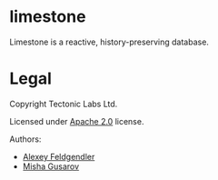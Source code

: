 # limestone

Limestone is a reactive, history-preserving database.

# Legal

Copyright Tectonic Labs Ltd.

Licensed under [Apache 2.0](LICENSE) license.

Authors:
- [Alexey Feldgendler](https://github.com/feldgendler)
- [Misha Gusarov](https://github.com/dottedmag)

